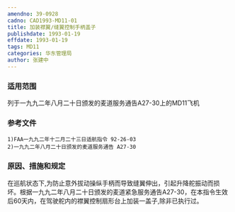 ```yaml
---
amendno: 39-0928
cadno: CAD1993-MD11-01
title: 加装襟翼/缝翼控制手柄盖子
publishdate: 1993-01-19
effdate: 1993-01-19
tags: MD11
categories: 华东管理局
author: 张建中
---
```


### 适用范围 
列于一九九二年八月二十日颁发的麦道服务通告A27-30上的MD11飞机

### 参考文件
    1)FAA一九九二年十二月二十三日适航指令 92-26-03 
    2)一九九二年八月二十日颁发的麦道服务通告 A27-30 


### 原因、措施和规定 
在巡航状态下,为防止意外拔动操纵手柄而导致缝翼伸出，引起升降舵振动而损坏。根据一九九二年八月二十日颁发的麦道紧急服务通告A27-30，在本指令生效后60天内，在驾驶舵内的襟翼控制扇形台上加装一盖子,除非已执行过。
